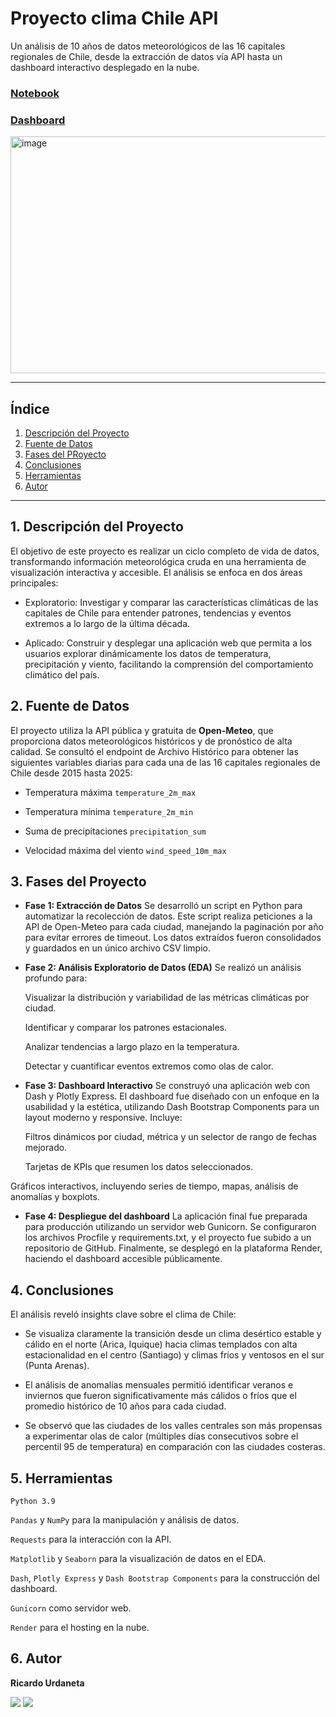 # Proyecto clima Chile API


Un análisis de 10 años de datos meteorológicos de las 16 capitales regionales de Chile, desde la extracción de datos vía API hasta un dashboard interactivo desplegado en la nube.

### [Notebook](https://github.com/Ricardouchub/Proyecto-clima-Chile-API-dashboard/blob/main/Notebook.ipynb)

### [Dashboard](https://proyecto-clima-chile-api-dashboard.onrender.com)

<img width="749" height="379" alt="image" src="https://github.com/user-attachments/assets/17512aa5-2169-42b6-bb71-68b84d198148" />


---

## **Índice**
1. [Descripción del Proyecto](#1-descripción-del-proyecto)
2. [Fuente de Datos](#2-fuente-de-datos)
3. [Fases del PRoyecto](#3-fases-del-proyecto)
4. [Conclusiones](#4-conclusiones)
5. [Herramientas](#5-herramientas)
6. [Autor](#6-autor)

---

## **1. Descripción del Proyecto**
El objetivo de este proyecto es realizar un ciclo completo de vida de datos, transformando información meteorológica cruda en una herramienta de visualización interactiva y accesible. El análisis se enfoca en dos áreas principales:

* Exploratorio: Investigar y comparar las características climáticas de las capitales de Chile para entender patrones, tendencias y eventos extremos a lo largo de la última década.

* Aplicado: Construir y desplegar una aplicación web que permita a los usuarios explorar dinámicamente los datos de temperatura, precipitación y viento, facilitando la comprensión del comportamiento climático del país.

## **2. Fuente de Datos**
El proyecto utiliza la API pública y gratuita de **Open-Meteo**, que proporciona datos meteorológicos históricos y de pronóstico de alta calidad. Se consultó el endpoint de Archivo Histórico para obtener las siguientes variables diarias para cada una de las 16 capitales regionales de Chile desde 2015 hasta 2025:

* Temperatura máxima `temperature_2m_max`

* Temperatura mínima `temperature_2m_min`

* Suma de precipitaciones `precipitation_sum`

* Velocidad máxima del viento `wind_speed_10m_max`

## **3. Fases del Proyecto**

* **Fase 1: Extracción de Datos**
Se desarrolló un script en Python para automatizar la recolección de datos. Este script realiza peticiones a la API de Open-Meteo para cada ciudad, manejando la paginación por año para evitar errores de timeout. Los datos extraídos fueron consolidados y guardados en un único archivo CSV limpio.

* **Fase 2: Análisis Exploratorio de Datos (EDA)**
Se realizó un análisis profundo para:

    Visualizar la distribución y variabilidad de las métricas climáticas por ciudad.

    Identificar y comparar los patrones estacionales.

    Analizar tendencias a largo plazo en la temperatura.

    Detectar y cuantificar eventos extremos como olas de calor.

* **Fase 3: Dashboard Interactivo**
Se construyó una aplicación web con Dash y Plotly Express. El dashboard fue diseñado con un enfoque en la usabilidad y la estética, utilizando Dash Bootstrap Components para un layout moderno y responsive. Incluye:

    Filtros dinámicos por ciudad, métrica y un selector de rango de fechas mejorado.

    Tarjetas de KPIs que resumen los datos seleccionados.

Gráficos interactivos, incluyendo series de tiempo, mapas, análisis de anomalías y boxplots.

* **Fase 4: Despliegue del dashboard**
La aplicación final fue preparada para producción utilizando un servidor web Gunicorn. Se configuraron los archivos Procfile y requirements.txt, y el proyecto fue subido a un repositorio de GitHub. Finalmente, se desplegó en la plataforma Render, haciendo el dashboard accesible públicamente.

## **4. Conclusiones**
El análisis reveló insights clave sobre el clima de Chile:

* Se visualiza claramente la transición desde un clima desértico estable y cálido en el norte (Arica, Iquique) hacia climas templados con alta estacionalidad en el centro (Santiago) y climas fríos y ventosos en el sur (Punta Arenas).

* El análisis de anomalías mensuales permitió identificar veranos e inviernos que fueron significativamente más cálidos o fríos que el promedio histórico de 10 años para cada ciudad.

* Se observó que las ciudades de los valles centrales son más propensas a experimentar olas de calor (múltiples días consecutivos sobre el percentil 95 de temperatura) en comparación con las ciudades costeras.

## **5. Herramientas**
`Python 3.9`

`Pandas` y `NumPy` para la manipulación y análisis de datos.

`Requests` para la interacción con la API.

`Matplotlib` y `Seaborn` para la visualización de datos en el EDA.

`Dash`, `Plotly Express` y `Dash Bootstrap Components` para la construcción del dashboard.

`Gunicorn` como servidor web.

`Render` para el hosting en la nube.

## **6. Autor**
**Ricardo Urdaneta**

<img src="https://img.shields.io/badge/LinkedIn-0077B5?style=for-the-badge&logo=linkedin&logoColor=white" /> <img src="https://img.shields.io/badge/GitHub-100000?style=for-the-badge&logo=github&logoColor=white" />
